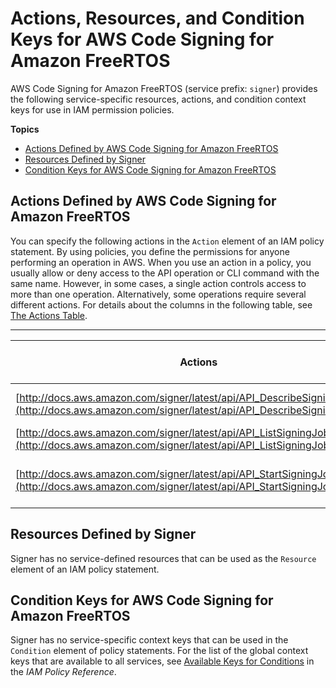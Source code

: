 # Actions, Resources, and Condition Keys for AWS Code Signing for Amazon FreeRTOS<a name="list_awscodesigningforamazonfreertos"></a>

AWS Code Signing for Amazon FreeRTOS \(service prefix: `signer`\) provides the following service\-specific resources, actions, and condition context keys for use in IAM permission policies\.

**Topics**
+ [Actions Defined by AWS Code Signing for Amazon FreeRTOS](#awscodesigningforamazonfreertos-actions-as-permissions)
+ [Resources Defined by Signer](#awscodesigningforamazonfreertos-resources-for-iam-policies)
+ [Condition Keys for AWS Code Signing for Amazon FreeRTOS](#awscodesigningforamazonfreertos-policy-keys)

## Actions Defined by AWS Code Signing for Amazon FreeRTOS<a name="awscodesigningforamazonfreertos-actions-as-permissions"></a>

You can specify the following actions in the `Action` element of an IAM policy statement\. By using policies, you define the permissions for anyone performing an operation in AWS\. When you use an action in a policy, you usually allow or deny access to the API operation or CLI command with the same name\. However, in some cases, a single action controls access to more than one operation\. Alternatively, some operations require several different actions\. For details about the columns in the following table, see [The Actions Table](reference_policies_actions-resources-contextkeys.md#actions_table)\.


****  

| Actions | Description | Access Level | Resource Types \(\*required\) | Condition Keys | Dependent Actions | 
| --- | --- | --- | --- | --- | --- | 
| [http://docs.aws.amazon.com/signer/latest/api/API_DescribeSigningJob.html](http://docs.aws.amazon.com/signer/latest/api/API_DescribeSigningJob.html) | Describe the signing job request\. | Read |  |  |  | 
| [http://docs.aws.amazon.com/signer/latest/api/API_ListSigningJobs.html](http://docs.aws.amazon.com/signer/latest/api/API_ListSigningJobs.html) | List signing jobs\. | List |  |  |  | 
| [http://docs.aws.amazon.com/signer/latest/api/API_StartSigningJob.html](http://docs.aws.amazon.com/signer/latest/api/API_StartSigningJob.html) | Start a code signing request\. | Write |  |  |  | 

## Resources Defined by Signer<a name="awscodesigningforamazonfreertos-resources-for-iam-policies"></a>

Signer has no service\-defined resources that can be used as the `Resource` element of an IAM policy statement\.

## Condition Keys for AWS Code Signing for Amazon FreeRTOS<a name="awscodesigningforamazonfreertos-policy-keys"></a>

Signer has no service\-specific context keys that can be used in the `Condition` element of policy statements\. For the list of the global context keys that are available to all services, see [Available Keys for Conditions](http://docs.aws.amazon.com/IAM/latest/UserGuide/reference_policies_condition-keys.html#AvailableKeys) in the *IAM Policy Reference*\.